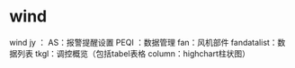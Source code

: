 # wind
wind
jy ：
AS：报警提醒设置
PEQI ：数据管理 
fan：风机部件 
fandatalist：数据列表 
tkgl：调控概览（包括tabel表格 column：highchart柱状图）
